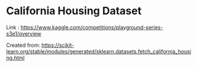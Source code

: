 # California Housing Dataset
Link : https://www.kaggle.com/competitions/playground-series-s3e1/overview

Created from: https://scikit-learn.org/stable/modules/generated/sklearn.datasets.fetch_california_housing.html
 
